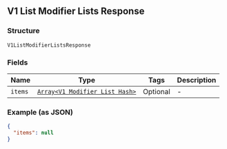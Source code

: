 ## V1 List Modifier Lists Response

### Structure

`V1ListModifierListsResponse`

### Fields

| Name | Type | Tags | Description |
|  --- | --- | --- | --- |
| `items` | [`Array<V1 Modifier List Hash>`]($m/V1ModifierList) | Optional | - |

### Example (as JSON)

```json
{
  "items": null
}
```

